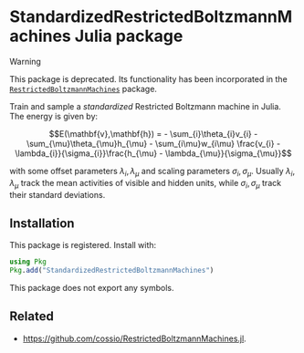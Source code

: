 # StandardizedRestrictedBoltzmannMachines Julia package

> [!WARNING]
> This package is deprecated. Its functionality has been incorporated in the [`RestrictedBoltzmannMachines`](https://github.com/cossio/RestrictedBoltzmannMachines.jl) package.

Train and sample a *standardized* Restricted Boltzmann machine in Julia. The energy is given by:

$$E(\mathbf{v},\mathbf{h}) = - \sum_{i}\theta_{i}v_{i} - \sum_{\mu}\theta_{\mu}h_{\mu} - \sum_{i\mu}w_{i\mu} \frac{v_{i} - \lambda_{i}}{\sigma_{i}}\frac{h_{\mu} - \lambda_{\mu}}{\sigma_{\mu}}$$

with some offset parameters $\lambda_i,\lambda_\mu$ and scaling parameters $\sigma_i,\sigma_\mu$. Usually $\lambda_i,\lambda_\mu$ track the mean activities of visible and hidden units, while $\sigma_i,\sigma_\mu$ track their standard deviations.

## Installation

This package is registered. Install with:

```julia
using Pkg
Pkg.add("StandardizedRestrictedBoltzmannMachines")
```

This package does not export any symbols.

## Related

* https://github.com/cossio/RestrictedBoltzmannMachines.jl.